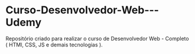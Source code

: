 # Curso-Desenvolvedor-Web---Udemy

Repositório criado para realizar o curso de Desenvolvedor Web - Completo ( HTMl, CSS, JS e demais tecnologias ).
